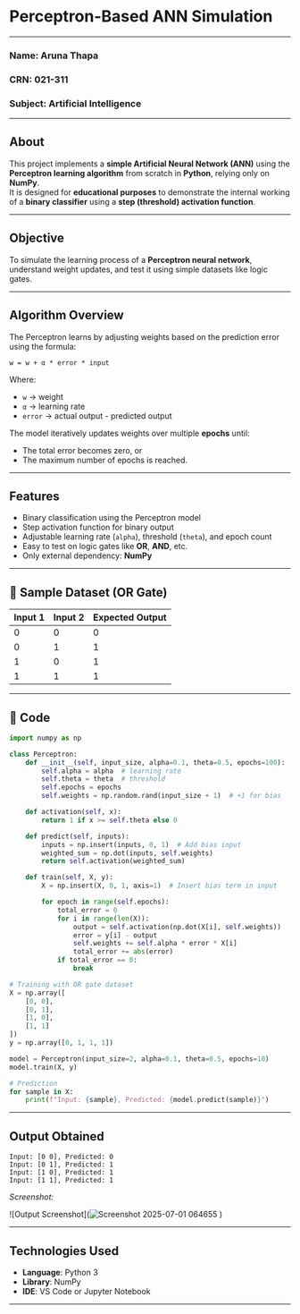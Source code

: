 # Perceptron-Based ANN Simulation

---

### Name: Aruna Thapa
### CRN: 021-311
### Subject: Artificial Intelligence

---

##  About

This project implements a **simple Artificial Neural Network (ANN)** using the **Perceptron learning algorithm** from scratch in **Python**, relying only on **NumPy**.  
It is designed for **educational purposes** to demonstrate the internal working of a **binary classifier** using a **step (threshold) activation function**.

---
##  Objective

To simulate the learning process of a **Perceptron neural network**, understand weight updates, and test it using simple datasets like logic gates.

---

##  Algorithm Overview

The Perceptron learns by adjusting weights based on the prediction error using the formula:

```
w = w + α * error * input
```

Where:  
* `w` → weight  
* `α` → learning rate  
* `error` → actual output - predicted output  

The model iteratively updates weights over multiple **epochs** until:  
* The total error becomes zero, or  
* The maximum number of epochs is reached.

---

##  Features

* Binary classification using the Perceptron model  
* Step activation function for binary output  
* Adjustable learning rate (`alpha`), threshold (`theta`), and epoch count  
* Easy to test on logic gates like **OR**, **AND**, etc.  
* Only external dependency: **NumPy**

---

## 🧪 Sample Dataset (OR Gate)

| Input 1 | Input 2 | Expected Output |
|---------|---------|-----------------|
|   0     |    0    |        0        |
|   0     |    1    |        1        |
|   1     |    0    |        1        |
|   1     |    1    |        1        |

---

## 🧾 Code

```python
import numpy as np

class Perceptron:
    def __init__(self, input_size, alpha=0.1, theta=0.5, epochs=100):
        self.alpha = alpha  # learning rate
        self.theta = theta  # threshold
        self.epochs = epochs
        self.weights = np.random.rand(input_size + 1)  # +1 for bias

    def activation(self, x):
        return 1 if x >= self.theta else 0

    def predict(self, inputs):
        inputs = np.insert(inputs, 0, 1)  # Add bias input
        weighted_sum = np.dot(inputs, self.weights)
        return self.activation(weighted_sum)

    def train(self, X, y):
        X = np.insert(X, 0, 1, axis=1)  # Insert bias term in input

        for epoch in range(self.epochs):
            total_error = 0
            for i in range(len(X)):
                output = self.activation(np.dot(X[i], self.weights))
                error = y[i] - output
                self.weights += self.alpha * error * X[i]
                total_error += abs(error)
            if total_error == 0:
                break

# Training with OR gate dataset
X = np.array([
    [0, 0],
    [0, 1],
    [1, 0],
    [1, 1]
])
y = np.array([0, 1, 1, 1])

model = Perceptron(input_size=2, alpha=0.1, theta=0.5, epochs=10)
model.train(X, y)

# Prediction
for sample in X:
    print(f"Input: {sample}, Predicted: {model.predict(sample)}")
```

---

## Output Obtained

```
Input: [0 0], Predicted: 0  
Input: [0 1], Predicted: 1  
Input: [1 0], Predicted: 1  
Input: [1 1], Predicted: 1
```

*Screenshot:*

![Output Screenshot](![Screenshot 2025-07-01 064655](https://github.com/user-attachments/assets/7ec9190a-2fcd-46ac-a154-fbcd4185bd14)
)

---

##  Technologies Used

* **Language**: Python 3  
* **Library**: NumPy  
* **IDE**: VS Code or Jupyter Notebook

---


